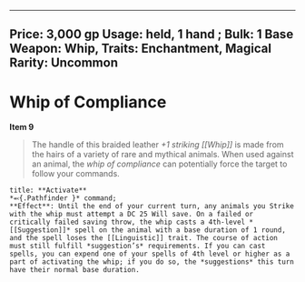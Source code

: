 
---
Price: 3,000 gp
Usage: held, 1 hand
;
Bulk: 1
Base Weapon: Whip,
Traits: Enchantment, Magical
Rarity: Uncommon
---

# Whip of Compliance

**Item 9**

> The handle of this braided leather *+1 striking [[Whip]]* is made from the hairs of a variety of rare and mythical animals. When used against an animal, the *whip of compliance* can potentially force the target to follow your commands.

```ad-embed-ability
title: **Activate**
*⬻{.Pathfinder }* command; 
**Effect**: Until the end of your current turn, any animals you Strike with the whip must attempt a DC 25 Will save. On a failed or critically failed saving throw, the whip casts a 4th-level *[[Suggestion]]* spell on the animal with a base duration of 1 round, and the spell loses the [[Linguistic]] trait. The course of action must still fulfill *suggestion’s* requirements. If you can cast spells, you can expend one of your spells of 4th level or higher as a part of activating the whip; if you do so, the *suggestions* this turn have their normal base duration.

```
